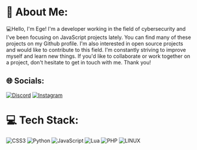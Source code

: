 # 💫 About Me:
💻Hello, I'm Ege! I'm a developer working in the field of cybersecurity and I've been focusing on JavaScript projects lately. You can find many of these projects on my Github profile. I'm also interested in open source projects and would like to contribute to this field. I'm constantly striving to improve myself and learn new things. If you'd like to collaborate or work together on a project, don't hesitate to get in touch with me. Thank you!


## 🌐 Socials:
[![Discord](https://img.shields.io/badge/Discord-%237289DA.svg?logo=discord&logoColor=white)](https://discord.gg/https://discord.gg/rCHAwpe3) [![Instagram](https://img.shields.io/badge/Instagram-%23E4405F.svg?logo=Instagram&logoColor=white)](https://instagram.com/https://www.instagram.com/nnairob1/) 

# 💻 Tech Stack:
![CSS3](https://img.shields.io/badge/css3-%231572B6.svg?style=for-the-badge&logo=css3&logoColor=white) ![Python](https://img.shields.io/badge/python-3670A0?style=for-the-badge&logo=python&logoColor=ffdd54) ![JavaScript](https://img.shields.io/badge/javascript-%23323330.svg?style=for-the-badge&logo=javascript&logoColor=%23F7DF1E) ![Lua](https://img.shields.io/badge/lua-%232C2D72.svg?style=for-the-badge&logo=lua&logoColor=white) ![PHP](https://img.shields.io/badge/php-%23777BB4.svg?style=for-the-badge&logo=php&logoColor=white) ![LINUX](https://img.shields.io/badge/Linux-FCC624?style=for-the-badge&logo=linux&logoColor=black)